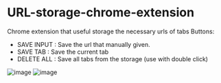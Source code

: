 # URL-storage-chrome-extension
Chrome extension that useful storage the necessary urls of tabs
Buttons:
* SAVE INPUT : Save the url that manually given.
* SAVE TAB : Save the current tab
* DELETE ALL : Save all tabs from the storage (use with double click)

![image](https://user-images.githubusercontent.com/101645111/211545569-406a4ec4-1f5f-4898-a839-8b8241b17c22.png)
![image](https://user-images.githubusercontent.com/101645111/211546081-8425f2e4-2f08-49e9-81d8-89a213125a46.png)


